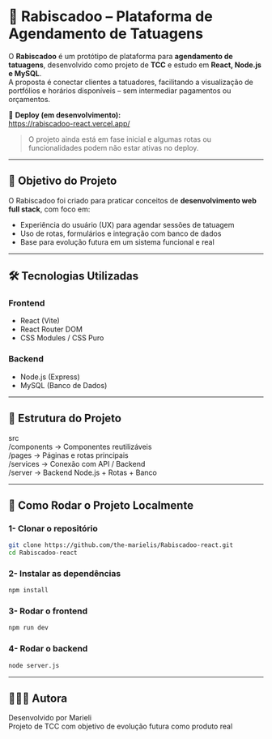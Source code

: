 # 🖤 Rabiscadoo – Plataforma de Agendamento de Tatuagens

O **Rabiscadoo** é um protótipo de plataforma para **agendamento de tatuagens**, desenvolvido como projeto de **TCC** e estudo em **React, Node.js e MySQL**.  
A proposta é conectar clientes a tatuadores, facilitando a visualização de portfólios e horários disponíveis – sem intermediar pagamentos ou orçamentos.

🔗 **Deploy (em desenvolvimento):**  
https://rabiscadoo-react.vercel.app/

> O projeto ainda está em fase inicial e algumas rotas ou funcionalidades podem não estar ativas no deploy.

---

## 🎯 Objetivo do Projeto

O Rabiscadoo foi criado para praticar conceitos de **desenvolvimento web full stack**, com foco em:

- Experiência do usuário (UX) para agendar sessões de tatuagem  
- Uso de rotas, formulários e integração com banco de dados  
- Base para evolução futura em um sistema funcional e real

---

## 🛠️ Tecnologias Utilizadas

### **Frontend**
- React (Vite)
- React Router DOM
- CSS Modules / CSS Puro

### **Backend**
- Node.js (Express)
- MySQL (Banco de Dados)

---

## 📂 Estrutura do Projeto
src  
/components     → Componentes reutilizáveis  
/pages          → Páginas e rotas principais  
/services       → Conexão com API / Backend  
/server         → Backend Node.js + Rotas + Banco

---

## 🚀 Como Rodar o Projeto Localmente

### 1- Clonar o repositório
```bash
git clone https://github.com/the-marielis/Rabiscadoo-react.git
cd Rabiscadoo-react
```
### 2- Instalar as dependências
```bash
npm install
```
### 3- Rodar o frontend
```bash
npm run dev
```
### 4- Rodar o backend
```bash
node server.js
```
---

## 👩🏻‍💻 Autora
Desenvolvido por Marieli  
Projeto de TCC com objetivo de evolução futura como produto real
